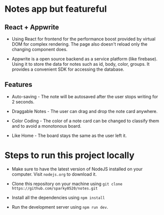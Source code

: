 # Notes app but featureful

## React + Appwrite 

- Using React for frontend for the performance boost provided by virtual DOM for complex rendering. The page also doesn't reload only the changing component does.

- Appwrite is a open source backend as a service platform (like firebase). Using it to store the data for notes such as id, body, color, groups. It provides a convenient SDK for accessing the database.

## Features

- Auto-saving - The note will be autosaved after the user stops writing for 2 seconds.
  
- Draggable Notes - The user can drag and drop the note card anywhere.
  
- Color Coding - The color of a note card can be changed to classify them and to avoid a monotonous board.

- Like Home - The board stays the same as the user left it.

# Steps to run this project locally

- Make sure to have the latest version of NodeJS installed on your computer. Visit `nodejs.org` to download it.

- Clone this repository on your machine using `git clone https://github.com/sparky0520/notes.git`

- Install all the dependencies using `npm install`

- Run the development server using `npm run dev`.

